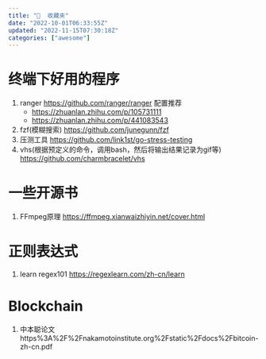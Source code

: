 ```yaml
---
title: "🌟  收藏夹"
date: "2022-10-01T06:33:55Z"
updated: "2022-11-15T07:30:18Z"
categories: ["awesome"]
---
```

# 终端下好用的程序
1. ranger https://github.com/ranger/ranger  配置推荐
	- https://zhuanlan.zhihu.com/p/105731111
	- https://zhuanlan.zhihu.com/p/441083543
2. fzf(模糊搜索) https://github.com/junegunn/fzf
3. 压测工具 https://github.com/link1st/go-stress-testing
4. vhs(根据预定义的命令，调用bash，然后将输出结果记录为gif等) https://github.com/charmbracelet/vhs

# 一些开源书

1. FFmpeg原理 https://ffmpeg.xianwaizhiyin.net/cover.html

# 正则表达式

1. learn regex101 https://regexlearn.com/zh-cn/learn

# Blockchain

1. 中本聪论文 https%3A%2F%2Fnakamotoinstitute.org%2Fstatic%2Fdocs%2Fbitcoin-zh-cn.pdf